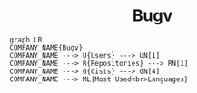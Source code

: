 <h1 align="center">Bugv</h1>

```mermaid
graph LR
COMPANY_NAME{Bugv}
COMPANY_NAME ---> U{Users} ---> UN[1]
COMPANY_NAME ---> R{Repositories} ---> RN[1]
COMPANY_NAME ---> G{Gists} ---> GN[4]
COMPANY_NAME ---> ML{Most Used<br>Languages}
```
